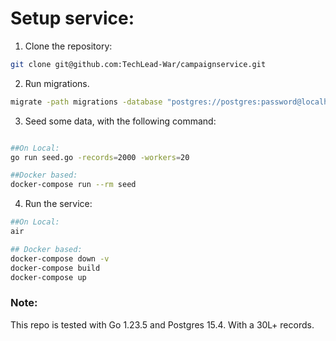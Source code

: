 # Setup service:
1. Clone the repository:
```bash
git clone git@github.com:TechLead-War/campaignservice.git
```
2. Run migrations.
```bash
migrate -path migrations -database "postgres://postgres:password@localhost:5432/campaign_service?sslmode=disable" up
```

3. Seed some data, with the following command:
```bash

##On Local:
go run seed.go -records=2000 -workers=20

##Docker based:
docker-compose run --rm seed
```

4. Run the service:
```bash
##On Local:
air

## Docker based:
docker-compose down -v      
docker-compose build
docker-compose up
```


### Note:<br>
This repo is tested with Go 1.23.5 and Postgres 15.4. With a 30L+ records.